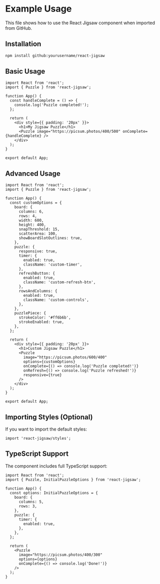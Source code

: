 # Example Usage

This file shows how to use the React Jigsaw component when imported from GitHub.

## Installation

```bash
npm install github:yourusername/react-jigsaw
```

## Basic Usage

```tsx
import React from 'react';
import { Puzzle } from 'react-jigsaw';

function App() {
  const handleComplete = () => {
    console.log('Puzzle completed!');
  };

  return (
    <div style={{ padding: '20px' }}>
      <h1>My Jigsaw Puzzle</h1>
      <Puzzle image="https://picsum.photos/400/500" onComplete={handleComplete} />
    </div>
  );
}

export default App;
```

## Advanced Usage

```tsx
import React from 'react';
import { Puzzle } from 'react-jigsaw';

function App() {
  const customOptions = {
    board: {
      columns: 6,
      rows: 4,
      width: 600,
      height: 400,
      snapThreshold: 15,
      scatterArea: 100,
      showBoardSlotOutlines: true,
    },
    puzzle: {
      responsive: true,
      timer: {
        enabled: true,
        className: 'custom-timer',
      },
      refreshButton: {
        enabled: true,
        className: 'custom-refresh-btn',
      },
      rowsAndColumns: {
        enabled: true,
        className: 'custom-controls',
      },
    },
    puzzlePiece: {
      strokeColor: '#ff6b6b',
      strokeEnabled: true,
    },
  };

  return (
    <div style={{ padding: '20px' }}>
      <h1>Custom Jigsaw Puzzle</h1>
      <Puzzle
        image="https://picsum.photos/600/400"
        options={customOptions}
        onComplete={() => console.log('Puzzle completed!')}
        onRefresh={() => console.log('Puzzle refreshed!')}
        responsive={true}
      />
    </div>
  );
}

export default App;
```

## Importing Styles (Optional)

If you want to import the default styles:

```tsx
import 'react-jigsaw/styles';
```

## TypeScript Support

The component includes full TypeScript support:

```tsx
import React from 'react';
import { Puzzle, InitialPuzzleOptions } from 'react-jigsaw';

function App() {
  const options: InitialPuzzleOptions = {
    board: {
      columns: 5,
      rows: 3,
    },
    puzzle: {
      timer: {
        enabled: true,
      },
    },
  };

  return (
    <Puzzle
      image="https://picsum.photos/400/300"
      options={options}
      onComplete={() => console.log('Done!')}
    />
  );
}
```
